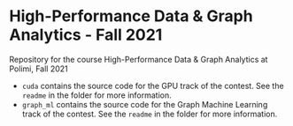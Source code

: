 # High-Performance Data & Graph Analytics - Fall 2021
Repository for the course High-Performance Data &amp; Graph Analytics at Polimi, Fall 2021

* `cuda` contains the source code for the GPU track of the contest. See the `readme` in the folder for more information.
* `graph_ml` contains the source code for the Graph Machine Learning track of the contest. See the `readme` in the folder for more information.